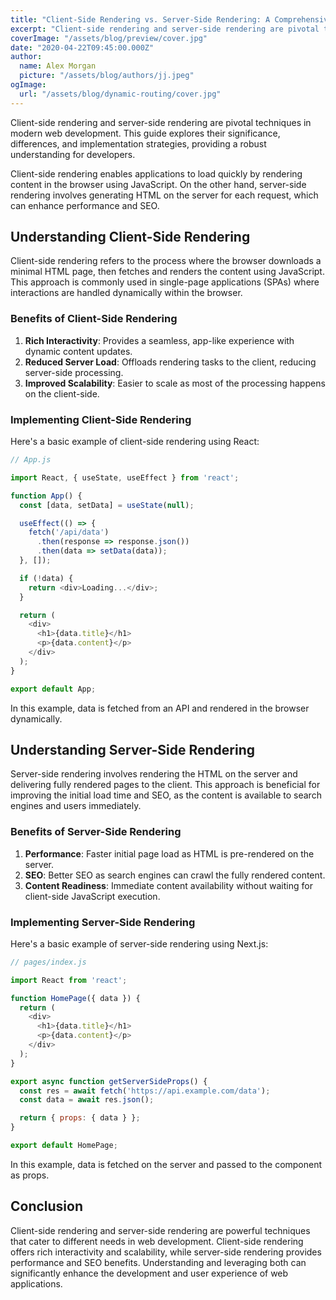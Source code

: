 ```yaml
---
title: "Client-Side Rendering vs. Server-Side Rendering: A Comprehensive Guide"
excerpt: "Client-side rendering and server-side rendering are pivotal techniques in modern web development. This guide explores their significance, differences, and implementation strategies, providing a robust understanding for developers."
coverImage: "/assets/blog/preview/cover.jpg"
date: "2020-04-22T09:45:00.000Z"
author:
  name: Alex Morgan
  picture: "/assets/blog/authors/jj.jpeg"
ogImage:
  url: "/assets/blog/dynamic-routing/cover.jpg"
---
```


Client-side rendering and server-side rendering are pivotal techniques in modern web development. This guide explores their significance, differences, and implementation strategies, providing a robust understanding for developers.

Client-side rendering enables applications to load quickly by rendering content in the browser using JavaScript. On the other hand, server-side rendering involves generating HTML on the server for each request, which can enhance performance and SEO.

## Understanding Client-Side Rendering

Client-side rendering refers to the process where the browser downloads a minimal HTML page, then fetches and renders the content using JavaScript. This approach is commonly used in single-page applications (SPAs) where interactions are handled dynamically within the browser.

### Benefits of Client-Side Rendering

1. **Rich Interactivity**: Provides a seamless, app-like experience with dynamic content updates.
2. **Reduced Server Load**: Offloads rendering tasks to the client, reducing server-side processing.
3. **Improved Scalability**: Easier to scale as most of the processing happens on the client-side.

### Implementing Client-Side Rendering

Here's a basic example of client-side rendering using React:

```javascript
// App.js

import React, { useState, useEffect } from 'react';

function App() {
  const [data, setData] = useState(null);

  useEffect(() => {
    fetch('/api/data')
      .then(response => response.json())
      .then(data => setData(data));
  }, []);

  if (!data) {
    return <div>Loading...</div>;
  }

  return (
    <div>
      <h1>{data.title}</h1>
      <p>{data.content}</p>
    </div>
  );
}

export default App;
```

In this example, data is fetched from an API and rendered in the browser dynamically.

## Understanding Server-Side Rendering

Server-side rendering involves rendering the HTML on the server and delivering fully rendered pages to the client. This approach is beneficial for improving the initial load time and SEO, as the content is available to search engines and users immediately.

### Benefits of Server-Side Rendering

1. **Performance**: Faster initial page load as HTML is pre-rendered on the server.
2. **SEO**: Better SEO as search engines can crawl the fully rendered content.
3. **Content Readiness**: Immediate content availability without waiting for client-side JavaScript execution.

### Implementing Server-Side Rendering

Here's a basic example of server-side rendering using Next.js:

```javascript
// pages/index.js

import React from 'react';

function HomePage({ data }) {
  return (
    <div>
      <h1>{data.title}</h1>
      <p>{data.content}</p>
    </div>
  );
}

export async function getServerSideProps() {
  const res = await fetch('https://api.example.com/data');
  const data = await res.json();

  return { props: { data } };
}

export default HomePage;
```

In this example, data is fetched on the server and passed to the component as props.

## Conclusion

Client-side rendering and server-side rendering are powerful techniques that cater to different needs in web development. Client-side rendering offers rich interactivity and scalability, while server-side rendering provides performance and SEO benefits. Understanding and leveraging both can significantly enhance the development and user experience of web applications.